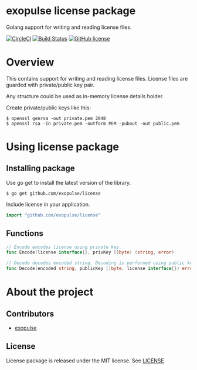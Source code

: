 # exopulse license package
Golang support for writing and reading license files.

[![CircleCI](https://circleci.com/gh/exopulse/license.svg?style=svg)](https://circleci.com/gh/exopulse/license)
[![Build Status](https://travis-ci.org/exopulse/license.svg?branch=master)](https://travis-ci.org/exopulse/license)
[![GitHub license](https://img.shields.io/github/license/exopulse/license.svg)](https://github.com/exopulse/license/blob/master/LICENSE)

# Overview

This contains support for writing and reading license files. License files are guarded with private/public key pair.

Any structure could be used as in-memory license details holder.

Create private/public keys like this:

    $ openssl genrsa -out private.pem 2048
    $ openssl rsa -in private.pem -outform PEM -pubout -out public.pem

# Using license package

## Installing package

Use go get to install the latest version of the library.

    $ go get github.com/exopulse/license
 
Include license in your application.
```go
import "github.com/exopulse/license"
```

## Functions
```go
// Encode encodes license using private key.
func Encode(license interface{}, privKey []byte) (string, error)

// Decode decodes encoded string. Decoding is performed using public key.
func Decode(encoded string, publicKey []byte, license interface{}) error
```

# About the project

## Contributors

* [exopulse](https://github.com/exopulse)

## License

License package is released under the MIT license. See
[LICENSE](https://github.com/exopulse/license/blob/master/LICENSE)
